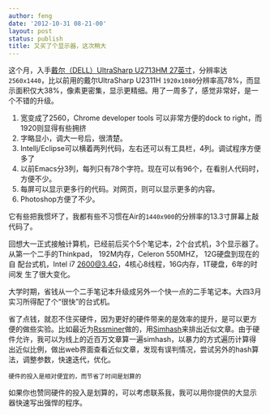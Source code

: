 ```yaml
---
author: feng
date: '2012-10-31 08-21-00'
layout: post
status: publish
title: 又买了个显示器，这次稍大
---
```


这个月，入手[戴尔（DELL）UltraSharp U2713HM 27英寸](http://www.360buy.com/product/696835.html)，分辨率达`2560x1440`，比以前用的戴尔UltraSharp U2311H `1920x1080`分辨率高78%，而显示面积仅大38%，像素更密集，显示更精细。用了一周多了，感觉非常好，是一个不错的升级。

1.	宽变成了2560，Chrome developer  tools 可以非常方便的dock to right，而1920则显得有些拥挤
2.	字略显小，调大一号后，很清楚。
3.	Intellj/Eclipse可以横着两列代码，左右还可以有工具栏，4列。调试程序方便多了
4.	以前Emacs分3列，每列只有78个字符。现在可以有96个，在看别人代码时，方便不少。
5.	每屏可以显示更多行的代码。对网页，则可以显示更多的内容。
6.	Photoshop方便了不少。

它有些把我惯坏了，我都有些不习惯在Air的`1440x900`的分辨率的13.3寸屏幕上敲代码了。

回想大一正式接触计算机，已经前后买个5个笔记本，2个台式机，3个显示器了。
从第一个二手的Thinkpad， 192M内存，Celeron 550MHZ， 12G硬盘到现在的自
配台式机，Intel i7 2600@3.4G，4核心8线程，16G内存，1T硬盘，6年的时间发
生了很大变化。

大学时期，省钱从一个二手笔记本升级成另外一个快一点的二手笔记本。大四3月实习所得配了个“很快”的台式机。

省了点钱，就忍不住买硬件，因为更好的硬件带来的是效率的提升，是可以更方
便的做些实验。比如最近为[Rssminer](http://rssminer.net)做的，用[Simhash](simhash.googlecode.com/svn/trunk/paper/SimHashWithBib.pdf)来排出近似文章。由于硬
件允许，我可以为线上的近百万文章算一遍simhash，以暴力的方式遍历计算得
出近似比例，做出web界面查看近似文章，发现有误判情况，尝试另外的hash算
法，调整参数，快速迭代，优化。

`硬件的投入是相对便宜的，而节省了时间是划算的`

如果你也赞同硬件的投入是划算的，可以考虑联系我，我可以用你提供的大显示
器快速写出强悍的程序。



